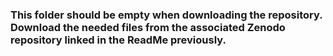 ### This folder should be empty when downloading the repository. Download the needed files from the associated Zenodo repository linked in the ReadMe previously. 

